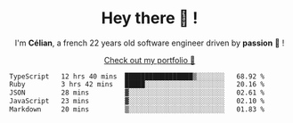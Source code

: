 <h1 align="center">Hey there 👋 !</h1>

<p align="center">I'm <b>Célian</b>, a french 22 years old software engineer driven by <b>passion</b> 👀 !</p>
<p align="center"><a href="https://celian.cloud">Check out my portfolio 🚀</p>

<!--START_SECTION:waka-->

```txt
TypeScript   12 hrs 40 mins  █████████████████▒░░░░░░░   68.92 %
Ruby         3 hrs 42 mins   █████░░░░░░░░░░░░░░░░░░░░   20.16 %
JSON         28 mins         ▓░░░░░░░░░░░░░░░░░░░░░░░░   02.61 %
JavaScript   23 mins         ▓░░░░░░░░░░░░░░░░░░░░░░░░   02.10 %
Markdown     20 mins         ▒░░░░░░░░░░░░░░░░░░░░░░░░   01.83 %
```

<!--END_SECTION:waka-->

